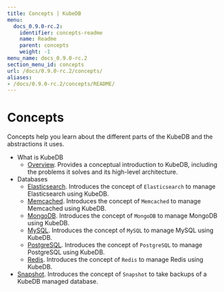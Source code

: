 ```yaml
---
title: Concepts | KubeDB
menu:
  docs_0.9.0-rc.2:
    identifier: concepts-readme
    name: Readme
    parent: concepts
    weight: -1
menu_name: docs_0.9.0-rc.2
section_menu_id: concepts
url: /docs/0.9.0-rc.2/concepts/
aliases:
- /docs/0.9.0-rc.2/concepts/README/
---
```


# Concepts

Concepts help you learn about the different parts of the KubeDB and the abstractions it uses.

- What is KubeDB
  - [Overview](/docs/0.9.0-rc.2/concepts/what-is-kubedb/overview). Provides a conceptual introduction to KubeDB, including the problems it solves and its high-level architecture.
- Databases
  - [Elasticsearch](/docs/0.9.0-rc.2/concepts/databases/elasticsearch). Introduces the concept of `Elasticsearch` to manage Elasticsearch using KubeDB.
  - [Memcached](/docs/0.9.0-rc.2/concepts/databases/memcached). Introduces the concept of `Memcached` to manage Memcached using KubeDB.
  - [MongoDB](/docs/0.9.0-rc.2/concepts/databases/mongodb). Introduces the concept of `MongoDB` to manage MongoDB using KubeDB.
  - [MySQL](/docs/0.9.0-rc.2/concepts/databases/mysql). Introduces the concept of `MySQL` to manage MySQL using KubeDB.
  - [PostgreSQL](/docs/0.9.0-rc.2/concepts/databases/postgres). Introduces the concept of `PostgreSQL` to manage PostgreSQL using KubeDB.
  - [Redis](/docs/0.9.0-rc.2/concepts/databases/redis). Introduces the concept of `Redis` to manage Redis using KubeDB.
- [Snapshot](/docs/0.9.0-rc.2/concepts/snapshot). Introduces the concept of `Snapshot` to take backups of a KubeDB managed database.
